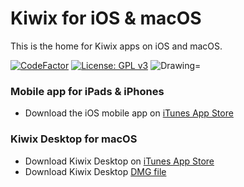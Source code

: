 # Kiwix for iOS & macOS

This is the home for Kiwix apps on iOS and macOS.

[![CodeFactor](https://www.codefactor.io/repository/github/kiwix/apple/badge)](https://www.codefactor.io/repository/github/kiwix/apple)
[![License: GPL v3](https://img.shields.io/badge/License-GPLv3-blue.svg)](https://www.gnu.org/licenses/gpl-3.0) 
<img src="https://img.shields.io/badge/Swift-5.2-orange.svg" alt="Drawing="/>

### Mobile app for iPads & iPhones ###
- Download the iOS mobile app on [iTunes App Store](https://ios.kiwix.org)

### Kiwix Desktop for macOS ###
- Download Kiwix Desktop on [iTunes App Store](https://macos.kiwix.org) 
- Download Kiwix Desktop [DMG file](https://download.kiwix.org/release/kiwix-desktop-macos/)
